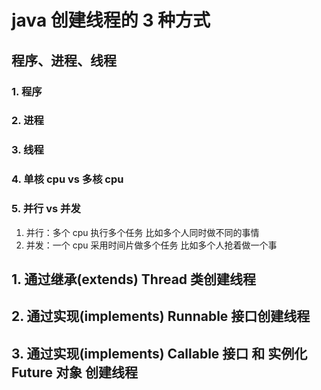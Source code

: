 # java 创建线程的 3 种方式

## 程序、进程、线程

### 1. 程序

### 2. 进程

### 3. 线程

### 4. 单核 cpu vs 多核 cpu

### 5. 并行 vs 并发

1. 并行：多个 cpu 执行多个任务
   比如多个人同时做不同的事情
2. 并发：一个 cpu 采用时间片做多个任务
   比如多个人抢着做一个事

## 1. 通过继承(extends) Thread 类创建线程

## 2. 通过实现(implements) Runnable 接口创建线程

## 3. 通过实现(implements) Callable 接口 和 实例化 Future 对象 创建线程
